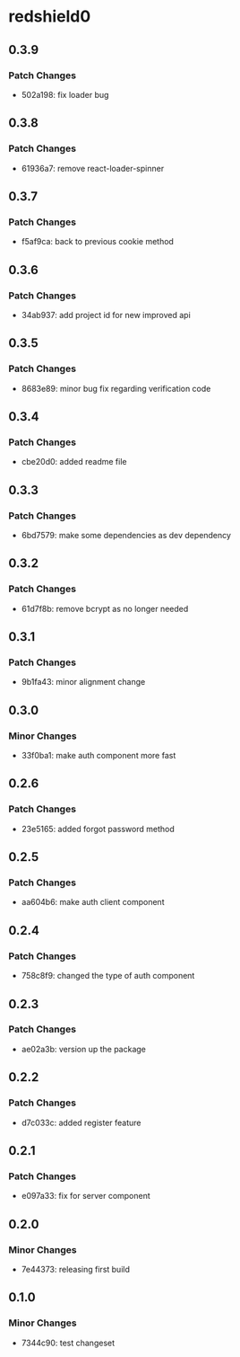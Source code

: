 # redshield0

## 0.3.9

### Patch Changes

- 502a198: fix loader bug

## 0.3.8

### Patch Changes

- 61936a7: remove react-loader-spinner

## 0.3.7

### Patch Changes

- f5af9ca: back to previous cookie method

## 0.3.6

### Patch Changes

- 34ab937: add project id for new improved api

## 0.3.5

### Patch Changes

- 8683e89: minor bug fix regarding verification code

## 0.3.4

### Patch Changes

- cbe20d0: added readme file

## 0.3.3

### Patch Changes

- 6bd7579: make some dependencies as dev dependency

## 0.3.2

### Patch Changes

- 61d7f8b: remove bcrypt as no longer needed

## 0.3.1

### Patch Changes

- 9b1fa43: minor alignment change

## 0.3.0

### Minor Changes

- 33f0ba1: make auth component more fast

## 0.2.6

### Patch Changes

- 23e5165: added forgot password method

## 0.2.5

### Patch Changes

- aa604b6: make auth client component

## 0.2.4

### Patch Changes

- 758c8f9: changed the type of auth component

## 0.2.3

### Patch Changes

- ae02a3b: version up the package

## 0.2.2

### Patch Changes

- d7c033c: added register feature

## 0.2.1

### Patch Changes

- e097a33: fix for server component

## 0.2.0

### Minor Changes

- 7e44373: releasing first build

## 0.1.0

### Minor Changes

- 7344c90: test changeset
